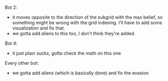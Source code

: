 Bot 2:
- it moves opposite to the direction of the subgrid with the max belief, so something might be wrong with the grid indexing. I'll have to add some visualization and fix that.
- we gotta add aliens to this too, I don't think they're added.

Bot 4:
- it just plain sucks, gotta check the math on this one

Every other bot:
- we gotta add aliens (which is basically done) and fix the evasion